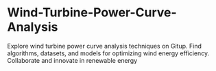 # Wind-Turbine-Power-Curve-Analysis
Explore wind turbine power curve analysis techniques on Gitup. Find algorithms, datasets, and models for optimizing wind energy efficiency. Collaborate and innovate in renewable energy
